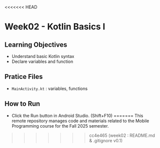 <<<<<<< HEAD
# Week02 - Kotlin Basics I


## Learning Objectives

* Understand basic Kotlin syntax
* Declare variables and function


## Pratice Files

* `MainActivity.kt` : variables, functions


## How to Run

* Click the Run button in Android Studio. (Shift+F10)
=======
This remote repository manages code and materials related to the Mobile Programming course for the Fall 2025 semester.
>>>>>>> cc4e465 (week02 : README.md & .gitignore v0.1)
